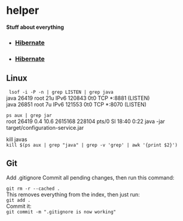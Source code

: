 # helper
**Stuff about everything**

* ### [Hibernate](java-hibernate.md)
* ### [Hibernate](java-hibernate.md)

## Linux

``` lsof -i -P -n | grep LISTEN | grep java```<br>
java      26419   root   21u  IPv6 120843      0t0  TCP *:8881 (LISTEN)<br>
java      26851   root    7u  IPv6 121553      0t0  TCP *:8070 (LISTEN)

```ps aux | grep jar```<br>
root     26419  0.4 10.6 2615168 228104 pts/0  Sl   18:40   0:22 java -jar target/configuration-service.jar

kill javas<br>
```kill $(ps aux | grep "java" | grep -v 'grep' | awk '{print $2}')```

## Git

Add .gitignore
Commit all pending changes, then run this command:<br>

```git rm -r --cached .```<br>
This removes everything from the index, then just run:<br>
```git add .```<br>
Commit it:<br>
```git commit -m ".gitignore is now working"```
